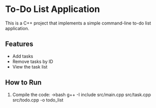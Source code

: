 # To-Do List Application

This is a C++ project that implements a simple command-line to-do list application.

## Features
- Add tasks
- Remove tasks by ID
- View the task list

## How to Run
1. Compile the code:
   ->bash
   g++ -I include src/main.cpp src/task.cpp src/todo.cpp -o todo_list
